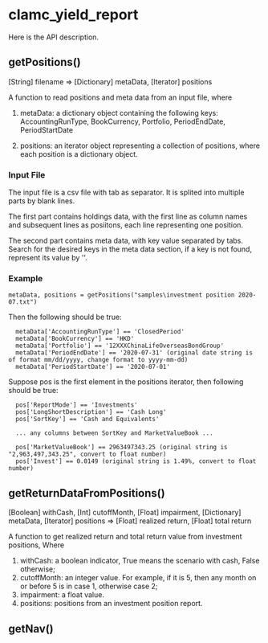 # clamc_yield_report

Here is the API description.

## getPositions()
[String] filename => [Dictionary] metaData, [Iterator] positions

A function to read positions and meta data from an input file, where

1) metaData: a dictionary object containing the following keys:
AccountingRunType, BookCurrency, Portfolio, PeriodEndDate, PeriodStartDate

2) positions: an iterator object representing a collection of positions, where each position is a dictionary object.


### Input File
The input file is a csv file with tab as separator. It is splited into multiple parts by blank lines.

The first part contains holdings data, with the first line as column names and subsequent lines as posiitons, each line representing one position.

The second part contains meta data, with key value separated by tabs. Search for the desired keys in the meta data section, if a key is not found, represent its value by ''.


### Example
```
metaData, positions = getPositions("samples\investment position 2020-07.txt")
```

Then the following should be true:
```
  metaData['AccountingRunType'] == 'ClosedPeriod'
  metaData['BookCurrency'] == 'HKD'
  metaData['Portfolio'] == '12XXXChinaLifeOverseasBondGroup'
  metaData['PeriodEndDate'] == '2020-07-31' (original date string is of format mm/dd/yyyy, change format to yyyy-mm-dd)
  metaData['PeriodStartDate'] == '2020-07-01'
```

Suppose pos is the first element in the positions iterator, then following should be true:

```
  pos['ReportMode'] == 'Investments'
  pos['LongShortDescription'] == 'Cash Long'
  pos['SortKey'] == 'Cash and Equivalents'

  ... any columns between SortKey and MarketValueBook ...

  pos['MarketValueBook'] == 2963497343.25 (original string is "2,963,497,343.25", convert to float number)
  pos['Invest'] == 0.0149 (original string is 1.49%, convert to float number)
```


## getReturnDataFromPositions()
[Boolean] withCash, [Int] cutoffMonth, [Float] impairment, [Dictionary] metaData, [Iterator] positions => [Float] realized return, [Float] total return

A function to get realized return and total return value from investment positions, Where

1) withCash: a boolean indicator, True means the scenario with cash, False otherwise;
2) cutoffMonth: an integer value. For example, if it is 5, then any month on or before 5 is in case 1, otherwise case 2;
3) impairment: a float value.
4) positions: positions from an investment position report.


## getNav()
